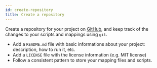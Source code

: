 ```yaml
---
id: create-repository
title: Create a repository
---
```


Create a repository for your project on [GitHub](https://github.com), and keep track of the changes to your scripts and mappings using `git`.

* Add a `README.md` file with basic informations about your project: description, how to run it, etc.
* Add a `LICENSE` file with the license information (e.g. MIT license)
* Follow a consistent pattern to store your mapping files and scripts.

